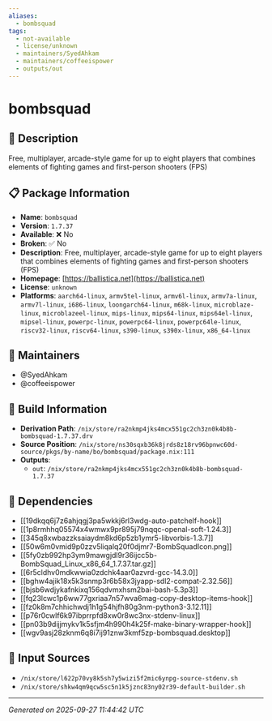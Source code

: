 ```yaml
---
aliases:
  - bombsquad
tags:
  - not-available
  - license/unknown
  - maintainers/SyedAhkam
  - maintainers/coffeeispower
  - outputs/out
---
```


# bombsquad

## 📝 Description

Free, multiplayer, arcade-style game for up to eight players that combines elements of fighting games and first-person shooters (FPS)

## 📋 Package Information

- **Name**: `bombsquad`
- **Version**: `1.7.37`
- **Available**: ❌ No
- **Broken**: ✅ No
- **Description**: Free, multiplayer, arcade-style game for up to eight players that combines elements of fighting games and first-person shooters (FPS)
- **Homepage**: [https://ballistica.net](https://ballistica.net)
- **License**: `unknown`
- **Platforms**: `aarch64-linux`, `armv5tel-linux`, `armv6l-linux`, `armv7a-linux`, `armv7l-linux`, `i686-linux`, `loongarch64-linux`, `m68k-linux`, `microblaze-linux`, `microblazeel-linux`, `mips-linux`, `mips64-linux`, `mips64el-linux`, `mipsel-linux`, `powerpc-linux`, `powerpc64-linux`, `powerpc64le-linux`, `riscv32-linux`, `riscv64-linux`, `s390-linux`, `s390x-linux`, `x86_64-linux`
## 👥 Maintainers

- @SyedAhkam
- @coffeeispower


## 🔧 Build Information

- **Derivation Path**: `/nix/store/ra2nkmp4jks4mcx551gc2ch3zn0k4b8b-bombsquad-1.7.37.drv`
- **Source Position**: `/nix/store/ns30sqxb36k8jrds8z18rv96bpnwc60d-source/pkgs/by-name/bo/bombsquad/package.nix:111`
- **Outputs**:
  - `out`:  `/nix/store/ra2nkmp4jks4mcx551gc2ch3zn0k4b8b-bombsquad-1.7.37`

## 🔗 Dependencies

- [[19dkqq6j7z6ahjqgj3pa5wkkj6rl3wdg-auto-patchelf-hook]]
- [[1p8rmhhq05574x4wmwx9pr895j79nqqc-openal-soft-1.24.3]]
- [[345q8xwbazzksaiaydm8kd6p5zb1ymr5-libvorbis-1.3.7]]
- [[50w6m0vmid9p0zzv5liqalq20f0djmr7-BombSquadIcon.png]]
- [[5fy0zb992hp3ym9mawgjdl9r36ijcc5b-BombSquad_Linux_x86_64_1.7.37.tar.gz]]
- [[6r5cldhv0mdkwwia0zdchk4aar0azvrd-gcc-14.3.0]]
- [[bghw4ajik18x5k3snmp3r6b58x3jyapp-sdl2-compat-2.32.56]]
- [[bjsb6wdjykafnkixq156qdvmxhsm2bai-bash-5.3p3]]
- [[fq23lcwc1p6ww77gxriaa7n57wva6mag-copy-desktop-items-hook]]
- [[fz0k8m7chhichwdj1h1g54hjfh80g3nm-python3-3.12.11]]
- [[p76r0cwlf6k97ibprrpfd8xw0r8wc3nx-stdenv-linux]]
- [[pn03b9dijjmykv1k5sfjm4h990h4k25f-make-binary-wrapper-hook]]
- [[wgv9asj28zknm6q8i7ij91znw3kmf5zp-bombsquad.desktop]]

## 📁 Input Sources

- `/nix/store/l622p70vy8k5sh7y5wizi5f2mic6ynpg-source-stdenv.sh`
- `/nix/store/shkw4qm9qcw5sc5n1k5jznc83ny02r39-default-builder.sh`

---
*Generated on 2025-09-27 11:44:42 UTC*
